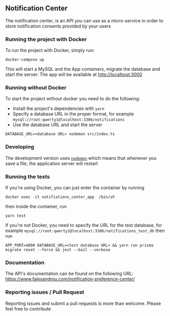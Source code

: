 ## Notification Center
The notification center, is an API you can use as a micro-service in order to store notification consents provided by your users

### Running the project with Docker
To run the project with Docker, simply run:

```
docker-compose up
```

This will start a MySQL and the App containers, migrate the database and start the server. The app will be available at [http://localhost:3000](http://localhost:3000)

### Running without Docker
To start the project without docker you need to do the following:

- Install the project's dependencies with `yarn`
- Specify a database URL in the proper format, for example `mysql://root:qwerty1@localhost:3306/notifications`
- Use the database URL and start the server
```
DATABASE_URL=<database URL> nodemon src/index.ts
```

### Developing
The development version uses [`nodemon`](https://www.npmjs.com/package/nodemon) which means that whenever you save a file, the application server will restart

### Running the tests
If you're using Docker, you can just enter the container by running 
```
docker exec -it notifiations_center_app  /bin/sh
```
then inside the container, run
```
yarn test
```

If you're not Docker, you need to specify the URL for the test database, for example `mysql://root:qwerty1@localhost:3306/notifications_test_db` then run

```
APP_PORT=4000 DATABASE_URL=<test database URL> && yarn run prisma migrate reset --force && jest --bail --verbose
```

### Documentation
The API's documentation can be found on the following URL: https://www.falexandrou.com/notification-preference-center/

### Reporting issues / Pull Request
Reporting issues and submit a pull requests is more than welcome. Please feel free to contribute
